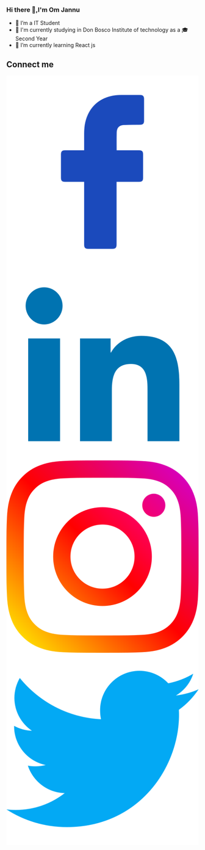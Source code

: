 ### Hi there 👋,I'm Om Jannu
- 🔭 I’m a IT Student 
- 🏫 I'm currently studying in Don Bosco Institute of technology as a 🎓Second Year
- 🌱 I’m currently learning React js
## Connect me ##
<p align="left">
<a href="https://www.facebook.com/om.jannu.16/" target="blank"><img align="center" src="resources/facebook.png" alt="gautamkrishnar" /></a>
<a href="https://www.linkedin.com/in/om-jannu-60a004218/" target="blank"><img align="center" src="resources/linkedin.png" alt="gautamkrishnar"  /></a>
<a href="https://linkedin.com/in/gautamkrishnar" target="blank"><img align="center" src="resources/instagram.png" alt="gautamkrishnar" /></a>
<a href="https://stackoverflow.com/users/4214976" target="blank"><img align="center" src="resources/twitter.png" alt="4214976" /></a>
<br />
